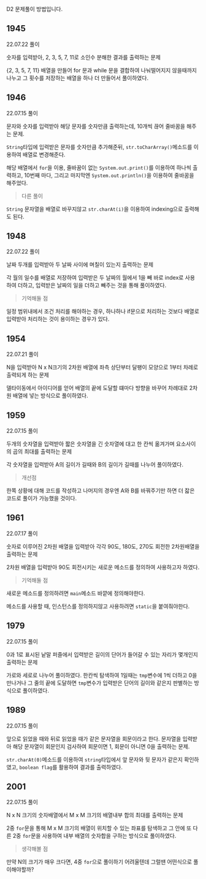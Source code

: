 D2 문제풀이 방법입니다.

## 1945

22.07.22 풀이

숫자를 입력받아, 2, 3, 5, 7, 11로 소인수 분해한 결과를 출력하는 문제

{2, 3, 5, 7, 11} 배열을 만들어 for 문과 while 문을 결합하여 나눠떨어지지 않을때까지 나누고 그 횟수를 저장하는 배열을 하나 더 만들어서 풀이하였다.

## 1946

22.07.15 풀이

문자와 숫자를 입력받아 해당 문자를 숫자만큼 출력하는데, 10개씩 끊어 줄바꿈을 해주는 문제.

`String`타입에 입력받은 문자를 숫자만큼 추가해준뒤, `str.toCharArray()`메소드를 이용하여 배열로 변경해준다.

해당 배열에서 `for`을 이용, 줄바꿈이 없는 `System.out.print()`를 이용하여 하나씩 출력하고, 10번째 마다, 그리고 마지막엔 `System.out.println()`을 이용하여 줄바꿈을 해주었다.

> 다른 풀이

`String` 문자열을 배열로 바꾸지않고 `str.charAt(i)`을 이용하여 indexing으로 출력해도 된다.

## 1948

22.07.22 풀이

날짜 두개를 입력받아 두 날짜 사이에 며칠이 있는지 출력하는 문제

각 월의 일수를 배열로 저장하여 입력받은 두 날짜의 월에서 1을 빼 바로 index로 사용하여 더하고, 입력받은 날짜의 일을 더하고 빼주는 것을 통해 풀이하였다.

> 기억해둘 점

일정 범위내에서 조건 처리를 해야하는 경우, 하나하나 if문으로 처리하는 것보다 배열로 입력받아 처리하는 것이 용이하는 경우가 있다.

## 1954

22.07.21 풀이

N을 입력받아 N x N크기의 2차원 배열에 좌측 상단부터 달팽이 모양으로 1부터 차례로 출력되게 하는 문제

델타이동에서 아이디어를 얻어 배열의 끝에 도달할 떄마다 방향을 바꾸어 차례대로 2차원 배열에 넣는 방식으로 풀이하였다.

## 1959

22.07.15 풀이

두개의 숫자열을 입력받아 짧은 숫자열을 긴 숫자열에 대고 한 칸씩 옮겨가며 요소사이의 곱의 최대를 출력하는 문제

각 숫자열을 입력받아 A의 길이가 길때와 B의 길이가 길때를 나누어 풀이하였다.

> 개선점

한쪽 상황에 대해 코드를 작성하고 나머지의 경우엔 A와 B를 바꿔주기만 하면 더 잛은 코드로 풀이가 가능했을 것이다.

## 1961

22.07.17 풀이

숫자로 이루어진 2차원 배열을 입력받아 각각 90도, 180도, 270도 회전한 2차원배열을 출력하는 문제

2차원 배열을 입력받아 90도 회전시키는 새로운 메소드를 정의하여 사용하고자 하였다. 

> 기억해둘 점

새로운 메소드를 정의하려면 `main`메소드 바깥에 정의해야한다.

메소드를 사용할 때, 인스턴스를 정의하지않고 사용하려면 `static`을 붙여줘야한다.

## 1979

22.07.15 풀이

0과 1로 표시된 낱말 퍼즐에서 입력받은 길이의 단어가 들어갈 수 있는 자리가 몇개인지 출력하는 문제

가로와 세로로 나누어 풀이하였다. 한칸씩 탐색하여 1일때는 `tmp`변수에 1씩 더하고 0을 만나거나 그 줄의 끝에 도달하면 `tmp`변수가 입력받은 단어의 길이와 같은지 판별하는 방식으로 풀이하였다.

## 1989

22.07.15 풀이

앞으로 읽었을 때와 뒤로 읽었을 때가 같은 문자열을 회문이라고 한다. 문자열을 입력받아 해당 문자열이 회문인지 검사하여 회문이면 1, 회문이 아니면 0을 출력하는 문제.

`str.charAt(0)`메소드를 이용하여 `string`타입에서 앞 문자와 뒷 문자가 같은지 확인하였고, `boolean flag`를 활용하여 결과를 출력하였다.

## 2001

22.07.15 풀이

N x N 크기의 숫자배열에서 M x M 크기의 배열내부 합의 최대를 출력하는 문제

2중 `for`문을 통해 M x M 크기의 배열이 위치할 수 있는 좌표를 탐색하고 그 안에 또 다른 2중 `for`문을 사용하여 내부 배열의 숫자합을 구하는 방식으로 풀이하였다.

> 생각해볼 점

만약 N의 크기가 매우 크다면, 4중 `for`으로 풀이하기 어려울텐데 그럴땐 어떤식으로 풀이해야할까?

